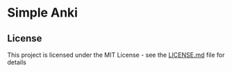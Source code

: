 # Simple Anki

## License
This project is licensed under the MIT License - see the [LICENSE.md](https://github.com/bootuz/simpleAnki/blob/master/LICENSE) file for details
